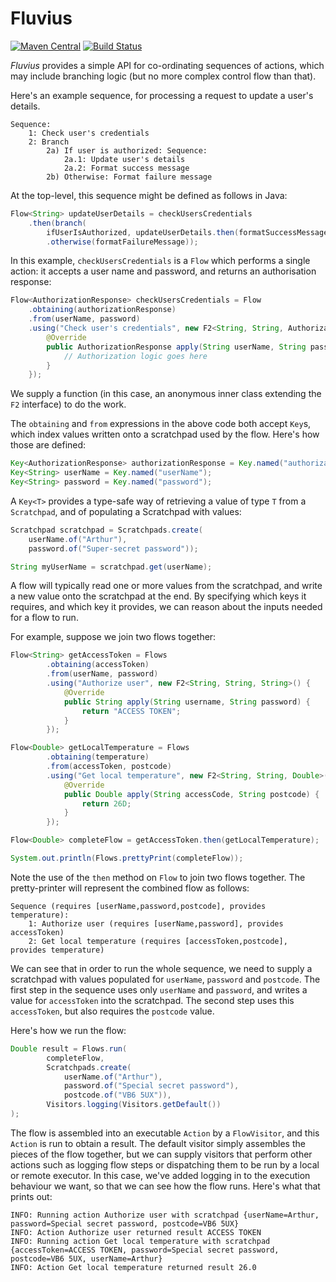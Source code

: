 # Fluvius

[![Maven Central](https://img.shields.io/maven-central/v/com.codepoetics/fluvius.svg)](http://search.maven.org/#search%7Cga%7C1%7Cfluvius)
[![Build Status](https://travis-ci.org/poetix/fluvius.svg?branch=master)](https://travis-ci.org/poetix/fluvius)

*Fluvius* provides a simple API for co-ordinating sequences of actions, which may include branching logic (but no more complex control flow than that).

Here's an example sequence, for processing a request to update a user's details.

```
Sequence:
    1: Check user's credentials
    2: Branch
        2a) If user is authorized: Sequence:
            2a.1: Update user's details
            2a.2: Format success message
        2b) Otherwise: Format failure message
```

At the top-level, this sequence might be defined as follows in Java:

```java
Flow<String> updateUserDetails = checkUsersCredentials
    .then(branch(
        ifUserIsAuthorized, updateUserDetails.then(formatSuccessMessage))
        .otherwise(formatFailureMessage));
```

In this example, `checkUsersCredentials` is a `Flow` which performs a single action: it accepts a user name and password, and returns an authorisation response:

```java
Flow<AuthorizationResponse> checkUsersCredentials = Flow
    .obtaining(authorizationResponse)
    .from(userName, password)
    .using("Check user's credentials", new F2<String, String, AuthorizationResponse>() {
        @Override
        public AuthorizationResponse apply(String userName, String password) {
            // Authorization logic goes here
        }
    });
```

We supply a function (in this case, an anonymous inner class extending the `F2` interface) to do the work.

The `obtaining` and `from` expressions in the above code both accept `Key`s, which index values written onto a scratchpad used by the flow. Here's how those are defined:

```java
Key<AuthorizationResponse> authorizationResponse = Key.named("authorizationResponse");
Key<String> userName = Key.named("userName");
Key<String> password = Key.named("password");
```

A `Key<T>` provides a type-safe way of retrieving a value of type `T` from a `Scratchpad`, and of populating a Scratchpad with values:

```java
Scratchpad scratchpad = Scratchpads.create(
    userName.of("Arthur"),
    password.of("Super-secret password"));

String myUserName = scratchpad.get(userName);
```

A flow will typically read one or more values from the scratchpad, and write a new value onto the scratchpad at the end. By specifying which keys it requires, and which key it provides, we can reason about the inputs needed for a flow to run.

For example, suppose we join two flows together:

```java
Flow<String> getAccessToken = Flows
        .obtaining(accessToken)
        .from(userName, password)
        .using("Authorize user", new F2<String, String, String>() {
            @Override
            public String apply(String username, String password) {
                return "ACCESS TOKEN";
            }
        });

Flow<Double> getLocalTemperature = Flows
        .obtaining(temperature)
        .from(accessToken, postcode)
        .using("Get local temperature", new F2<String, String, Double>() {
            @Override
            public Double apply(String accessCode, String postcode) {
                return 26D;
            }
        });

Flow<Double> completeFlow = getAccessToken.then(getLocalTemperature);

System.out.println(Flows.prettyPrint(completeFlow));
```

Note the use of the `then` method on `Flow` to join two flows together. The pretty-printer will represent the combined flow as follows:

```
Sequence (requires [userName,password,postcode], provides temperature):
    1: Authorize user (requires [userName,password], provides accessToken)
    2: Get local temperature (requires [accessToken,postcode], provides temperature)
```

We can see that in order to run the whole sequence, we need to supply a scratchpad with values populated for `userName`, `password` and `postcode`. The first step in the sequence uses only `userName` and `password`, and writes a value for `accessToken` into the scratchpad. The second step uses this `accessToken`, but also requires the `postcode` value.

Here's how we run the flow:

```java
Double result = Flows.run(
        completeFlow,
        Scratchpads.create(
            userName.of("Arthur"),
            password.of("Special secret password"),
            postcode.of("VB6 5UX")),
        Visitors.logging(Visitors.getDefault())
);
```

The flow is assembled into an executable `Action` by a `FlowVisitor`, and this `Action` is run to obtain a result. The default visitor simply assembles the pieces of the flow together, but we can supply visitors that perform other actions such as logging flow steps or dispatching them to be run by a local or remote executor. In this case, we've added logging in to the execution behaviour we want, so that we can see how the flow runs. Here's what that prints out:

```
INFO: Running action Authorize user with scratchpad {userName=Arthur, password=Special secret password, postcode=VB6 5UX}
INFO: Action Authorize user returned result ACCESS TOKEN
INFO: Running action Get local temperature with scratchpad {accessToken=ACCESS TOKEN, password=Special secret password, postcode=VB6 5UX, userName=Arthur}
INFO: Action Get local temperature returned result 26.0
```
